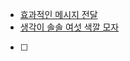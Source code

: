 
- [효과적인 메시지 전달](http://yunsunghan.tistory.com/365)
- [생각이 솔솔 여섯 색깔 모자](http://yunsunghan.tistory.com/377)
- [ ] 